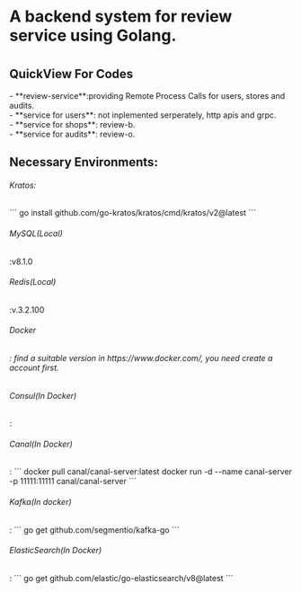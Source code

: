 <h1>A backend system for review service using Golang.<h1>

<h2>QuickView For Codes</h2>
- **review-service**:providing Remote Process Calls for users, stores and audits.<br>
- **service for users**: not inplemented serperately, http apis and grpc.<br>
- **service for shops**: review-b.<br>
- **service for audits**: review-o.<br>
<h2>Necessary Environments:</h2>
<h6>Kratos:</h6>
  ```
  go install github.com/go-kratos/kratos/cmd/kratos/v2@latest
  ```<br>
<h6>MySQL(Local)</h6>:v8.1.0<br>
<h6>Redis(Local)</h6>:v.3.2.100<br>
<h6>Docker<h6>: find a suitable version in https://www.docker.com/, you need create a account first.<br>
<h6>Consul(In Docker)</h6>:
<h6>Canal(In Docker)</h6>:
```
  docker pull canal/canal-server:latest
  docker run -d --name canal-server -p 11111:11111 canal/canal-server
```<br>
<h6>Kafka(In docker)</h6>:
```
  go get github.com/segmentio/kafka-go
```<br>
<h6>ElasticSearch(In Docker)</h6>:
```
  go get github.com/elastic/go-elasticsearch/v8@latest
```<br>
